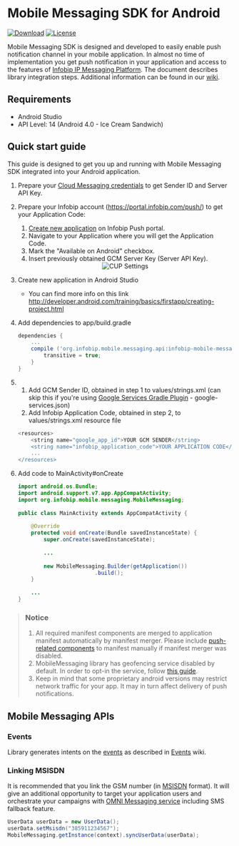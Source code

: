 # Mobile Messaging SDK for Android

[![Download](https://api.bintray.com/packages/infobip/maven/infobip-mobile-messaging-android-sdk/images/download.svg)](https://bintray.com/infobip/maven/infobip-mobile-messaging-android-sdk/_latestVersion)
[![License](https://img.shields.io/github/license/infobip/mobile-messaging-sdk-android.svg?label=License)](https://github.com/infobip/mobile-messaging-sdk-android/blob/master/LICENSE)

Mobile Messaging SDK is designed and developed to easily enable push notification channel in your mobile application. In almost no time of implementation you get push notification in your application and access to the features of [Infobip IP Messaging Platform](https://portal.infobip.com/push/). The document describes library integration steps. Additional information can be found in our [wiki](https://github.com/infobip/mobile-messaging-sdk-android/wiki).

## Requirements

- Android Studio
- API Level: 14 (Android 4.0 - Ice Cream Sandwich)

## Quick start guide

This guide is designed to get you up and running with Mobile Messaging SDK integrated into your Android application.

1. Prepare your [Cloud Messaging credentials](https://github.com/infobip/mobile-messaging-sdk-android/wiki/Firebase-Cloud-Messaging) to get Sender ID and Server API Key.
2. Prepare your Infobip account (https://portal.infobip.com/push/) to get your Application Code:
    1. [Create new application](https://dev.infobip.com/v1/docs/push-introduction-create-app) on Infobip Push portal.
    2. Navigate to your Application where you will get the Application Code.
    3. Mark the "Available on Android" checkbox.
    4. Insert previously obtained GCM Server Key (Server API Key).

    <center><img src="https://github.com/infobip/mobile-messaging-sdk-android/wiki/images/GCMAppSetup.png" alt="CUP Settings"/></center>
3. Create new application in Android Studio
    * You can find more info on this link http://developer.android.com/training/basics/firstapp/creating-project.html
    
4. Add dependencies to app/build.gradle

    ```groovy
    dependencies {
        ...
        compile ('org.infobip.mobile.messaging.api:infobip-mobile-messaging-android-sdk:1.17.4@aar') {
            transitive = true;
        }
    }
    ```

5. 1) Add GCM Sender ID, obtained in step 1 to values/strings.xml (can skip this if you're using [Google Services Gradle Plugin](https://developers.google.com/android/guides/google-services-plugin) - google-services.json)
   2) Add Infobip Application Code, obtained in step 2, to values/strings.xml resource file
    ```groovy
    <resources>
        <string name="google_app_id">YOUR GCM SENDER</string>
        <string name="infobip_application_code">YOUR APPLICATION CODE</string>
        ...
    </resources>
    ```

6. Add code to MainActivity#onCreate

    ```java
    import android.os.Bundle;
    import android.support.v7.app.AppCompatActivity;
    import org.infobip.mobile.messaging.MobileMessaging;
     
    public class MainActivity extends AppCompatActivity {
     
        @Override
        protected void onCreate(Bundle savedInstanceState) {
            super.onCreate(savedInstanceState);
            
            ...
     
            new MobileMessaging.Builder(getApplication())
                            .build();
        }
         
        ...
    }
    ```
    
> ### Notice
> 1. All required manifest components are merged to application manifest automatically by manifest merger. Please include [push-related components](https://github.com/infobip/mobile-messaging-sdk-android/wiki/Android-Manifest-components#push-notifications) to manifest manually if manifest merger was disabled.
> 2. MobileMessaging library has geofencing service disabled by default. In order to opt-in the service, follow [this guide](https://github.com/infobip/mobile-messaging-sdk-android/wiki/Geofencing-API).
> 3. Keep in mind that some proprietary android versions may restrict network traffic for your app. It may in turn affect delivery of push notifications.

## Mobile Messaging APIs

### Events

Library generates intents on the [events](infobip-mobile-messaging-android-sdk/src/main/java/org/infobip/mobile/messaging/Event.java) as described in [Events](https://github.com/infobip/mobile-messaging-sdk-android/wiki/Events) wiki.

### Linking MSISDN

It is recommended that you link the GSM number (in [MSISDN](https://en.wikipedia.org/wiki/MSISDN) format).
It will give an additional opportunity to target your application users and orchestrate your campaigns with [OMNI Messaging service](https://dev.infobip.com/docs/omni-introduction) including SMS fallback feature. 

```java
UserData userData = new UserData();
userData.setMsisdn("385911234567");
MobileMessaging.getInstance(context).syncUserData(userData);
```


